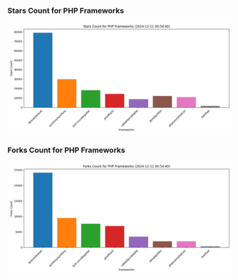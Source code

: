 ### Stars Count for PHP Frameworks

![Stars Chart](./archive/charts/20241211005440_stars_count.png)

### Forks Count for PHP Frameworks

![Forks Chart](./archive/charts/20241211005440_forks_count.png)

